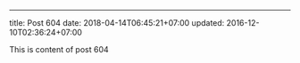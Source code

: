 ---
title: Post 604
date: 2018-04-14T06:45:21+07:00
updated: 2016-12-10T02:36:24+07:00

This is content of post 604